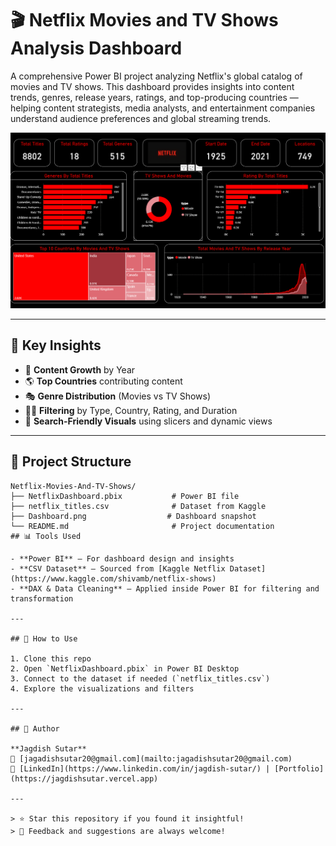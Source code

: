 # 🎬 Netflix Movies and TV Shows Analysis Dashboard

A comprehensive Power BI project analyzing Netflix's global catalog of movies and TV shows. This dashboard provides insights into content trends, genres, release years, ratings, and top-producing countries — helping content strategists, media analysts, and entertainment companies understand audience preferences and global streaming trends.

![Netflix Dashboard](./Dashboard.png)

---

## 📌 Key Insights

- 📅 **Content Growth** by Year  
- 🌎 **Top Countries** contributing content  
- 🎭 **Genre Distribution** (Movies vs TV Shows)  
- 🕵️‍♀️ **Filtering** by Type, Country, Rating, and Duration  
- 🔎 **Search-Friendly Visuals** using slicers and dynamic views

---

## 📁 Project Structure

```plaintext
Netflix-Movies-And-TV-Shows/
├── NetflixDashboard.pbix           # Power BI file
├── netflix_titles.csv              # Dataset from Kaggle
├── Dashboard.png                  # Dashboard snapshot
└── README.md                       # Project documentation
## 📊 Tools Used

- **Power BI** – For dashboard design and insights  
- **CSV Dataset** – Sourced from [Kaggle Netflix Dataset](https://www.kaggle.com/shivamb/netflix-shows)  
- **DAX & Data Cleaning** – Applied inside Power BI for filtering and transformation

---

## 🚀 How to Use

1. Clone this repo  
2. Open `NetflixDashboard.pbix` in Power BI Desktop  
3. Connect to the dataset if needed (`netflix_titles.csv`)  
4. Explore the visualizations and filters

---

## 📌 Author

**Jagdish Sutar**  
📧 [jagadishsutar20@gmail.com](mailto:jagadishsutar20@gmail.com)  
🔗 [LinkedIn](https://www.linkedin.com/in/jagdish-sutar/) | [Portfolio](https://jagdishsutar.vercel.app)

---

> ⭐ Star this repository if you found it insightful!  
> 💬 Feedback and suggestions are always welcome!
